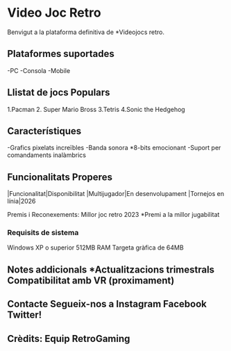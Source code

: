# Video Joc Retro

Benvigut a la plataforma definitiva de *Videojocs retro.

## Plataformes suportades 
-PC 
-Consola 
-Mobile

## Llistat de jocs Populars
1.Pacman 
2. Super Mario Bross 
3.Tetris 
4.Sonic the Hedgehog

## Característiques
-Grafics pixelats increïbles
-Banda sonora *8-bits emocionant
-Suport per comandaments inalàmbrics
## Funcionalitats Properes 
|Funcionalitat|Disponibilitat 
|Multijugador|En desenvolupament 
|Tornejos en línia|2026

Premis i Reconexements:
Millor joc retro 2023 
*Premi a la millor jugabilitat
### Requisits de sistema

Windows XP o superior 512MB RAM Targeta gràfica de 64MB
## Notes addicionals *Actualitzacions trimestrals Compatibilitat amb VR (proximament)

## Contacte Segueix-nos a Instagram Facebook Twitter!

## Crèdits: Equip RetroGaming